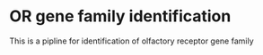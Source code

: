 # OR gene family identification
This is a pipline for identification of olfactory receptor gene family
